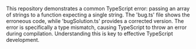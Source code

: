 This repository demonstrates a common TypeScript error: passing an array of strings to a function expecting a single string. The 'bug.ts' file shows the erroneous code, while 'bugSolution.ts' provides a corrected version.  The error is specifically a type mismatch, causing TypeScript to throw an error during compilation.  Understanding this is key to effective TypeScript development.